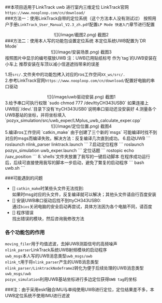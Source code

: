 ##本项目适用于LinkTrack uwb 进行室内三维定位
LinkTrack官网`https://www.nooploop.com/cn/download/`  
###方法一：使用LinkTrack自带的定位系统（这个方法本人没有测试过）
按照用户手册`LinkTrack_User_Manual_V2.3_zh.pdf`配置`LP Mode 快速入门`章节进行配置  

<div align="center">
![](/image/截图2.png)  
截图2  
</div>
###方法二：使用本人写的功能包设置定位系统
本定位系统UWB配置为`DR Mode`  
<div align="center">
![](/image/安装场景.png)  
截图3  
</div>
按照图片中显示的编号摆放UWB 注：UWB已用贴纸标号  
作为`tag`的UWB安装在小车上 推荐安装在车顶以减小信道遮挡带来的误差  

1.将`src/.`文件夹中的功能包拷入对应的ros工作空间`XX_ws/src/.`  
2.参考LinkTrack官网`https://www.nooploop.com/cn/download/`配置好电脑的串口驱动  
<div align="center">
![](/image/uwb驱动安装.png)  
截图1  
</div>
3.给予串口可执行权限 `sudo chmod 777 /dev/ttyCH343USB0` 如果连接上UWB后`/dev/.`目录下没有`ttyCH343USB0`说明串口驱动还没安装好  
4.测量各个UWB基站的坐标，并将坐标填入`pozyx_simulation/src/uwb_exper/LMplus_uwb_calculate_exper.cpp`  
<div align="center">
![](/image/定位位置.png)  
截图4  
</div>
5.编译ros工作空间  `catkin_make`  由于创建了三个新的`msgs` 可能编译时找不到对应的msgs而编译失败。解决方法：反复编译几次直到成功。  
6.启动UWB  
```
roslaunch nlink_parser linktrack.launch
```
7.启动定位程序  
```
roslaunch pozyx_simulation uwb_exper.launch
```
定位话题  
```
rostopic echo /uav_position
```
8.`shells`文件夹放置了我写的一键启动脚本  
在程序成功运行后，后续可直接使用我写的脚本一步启动，避免了繁复的启动程序  
```
bash uwb.sh
```

###可能遇到的问题
- [] `catkin_make`时某些头文件无法找到:  
如果时msg对应的头文件，反复编译就可以解决；其他头文件请自行百度安装  
- [] 安装UWB串口驱动后找不到ttyCH343USB0:  
通过`bios`关闭电脑的安全启动再尝试，具体方法因为各个电脑不同，请百度  
- [] 程序错误  
找出错误的模块，然后咨询我修改方法  

### 各个功能包的作用
`moving_filer`用于均值滤波，去掉UWB测距信号的高频噪声  
`nlink_parser`LinkTrack系统UWB射频模块的启动程序  
`uwb_msgs`本人写的UWB消息类型`uwb_msgs/uwb`  
`nlink_t`用于将`nlink_parser`产生的UWB消息类型`nlink_parser/LinktrackNodeframe2`转化为便于后续处理的UWB消息类型`uwb_msgs/uwb`  
`pozyx_simulation`利用UWB基站坐标进行多边定位获得`UWB tag`的坐标  

###注：由于采用eskf融合IMU与单纯使用UWB进行定位，定位结果差不多，本UWB定位系统不使用IMU进行滤波  



